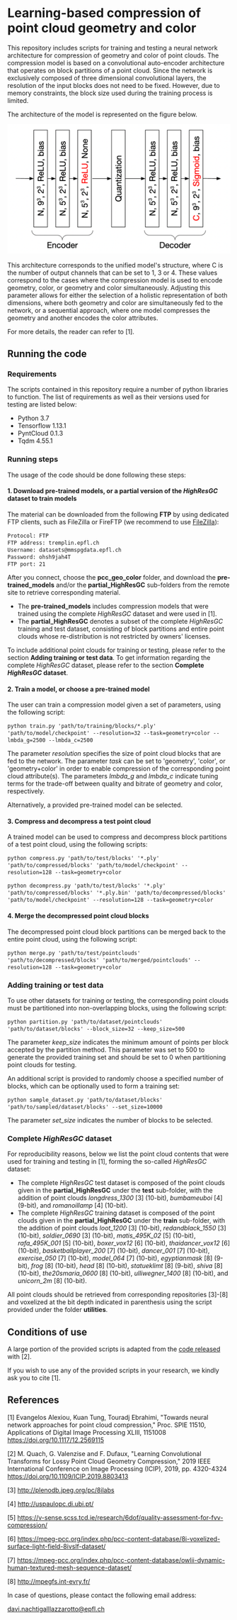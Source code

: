 # Learning-based compression of point cloud geometry and color

This repository includes scripts for training and testing a neural network architecture for compression of geometry and color of point clouds. The compression model is based on a convolutional auto-encoder architecture that operates on block partitions of a point cloud. Since the network is exclusively composed of three dimensional convolutional layers, the resolution of the input blocks does not need to be fixed. However, due to memory constraints, the block size used during the training process is limited. 

The architecture of the model is represented on the figure below. 

![autoencoder_architecture](images/autoencoder_architecture.png)

This architecture corresponds to the unified model's structure, where C is the number of output channels that can be set to 1, 3 or 4. These values correspond to the cases where the compression model is used to encode geometry, color, or geometry and color simultaneously. Adjusting this parameter allows for either the selection of a holistic representation of both dimensions, where both geometry and color are simultaneously fed to the network, or a sequential approach, where one model compresses the geometry and another encodes the color attributes.

For more details, the reader can refer to [1].

## Running the code

### Requirements 

The scripts contained in this repository require a number of python libraries to function. The list of requirements as well as their versions used for testing are listed below:

* Python 3.7
* Tensorflow 1.13.1
* PyntCloud 0.1.3
* Tqdm 4.55.1

### Running steps

The usage of the code should be done following these steps:

#### 1. Download pre-trained models, or a partial version of the *HighResGC* dataset to train models

The material can be downloaded from the following **FTP** by using dedicated FTP clients, such as FileZilla or FireFTP (we recommend to use [FileZilla](https://filezilla-project.org/)):

```
Protocol: FTP
FTP address: tremplin.epfl.ch
Username: datasets@mmspgdata.epfl.ch
Password: ohsh9jah4T
FTP port: 21
```

After you connect, choose the **pcc_geo_color** folder, and download the **pre-trained_models** and/or the **partial_HighResGC** sub-folders from the remote site to retrieve corresponding material. 

- The **pre-trained_models** includes compression models that were trained using the complete *HighResGC* dataset and were used in [1].
- The **partial_HighResGC** denotes a subset of the complete *HighResGC* training and test dataset, consisting of block partitions and entire point clouds whose re-distribution is not restricted by owners' licenses. 

To include additional point clouds for training or testing, please refer to the section **Adding training or test data**. To get information regarding the complete *HighResGC* dataset, please refer to the section **Complete *HighResGC* dataset**. 

#### 2. Train a model, or choose a pre-trained model

The user can train a compression model given a set of parameters, using the following script:

```shell
python train.py 'path/to/training/blocks/*.ply' 'path/to/model/checkpoint' --resolution=32 --task=geometry+color --lmbda_g=2500 --lmbda_c=2500
```

The parameter *resolution* specifies the size of point cloud blocks that are fed to the network. The parameter *task* can be set to 'geometry', 'color', or 'geometry+color' in order to enable compression of the corresponding point cloud attribute(s). The parameters *lmbda_g* and *lmbda_c* indicate tuning terms for the trade-off between quality and bitrate of geometry and color, respectively.

Alternatively, a provided pre-trained model can be selected.

#### 3. Compress and decompress a test point cloud

A trained model can be used to compress and decompress block partitions of a test point cloud, using the following scripts:

```shell
python compress.py 'path/to/test/blocks' '*.ply' 'path/to/compressed/blocks' 'path/to/model/checkpoint' --resolution=128 --task=geometry+color
```

```shell
python decompress.py 'path/to/test/blocks' '*.ply' 'path/to/compressed/blocks' '*.ply.bin' 'path/to/decompressed/blocks' 'path/to/model/checkpoint' --resolution=128 --task=geometry+color
```

#### 4. Merge the decompressed point cloud blocks 

The decompressed point cloud block partitions can be merged back to the entire point cloud, using the following script:

```shell
python merge.py 'path/to/test/pointclouds' 'path/to/decompressed/blocks' 'path/to/merged/pointclouds' --resolution=128 --task=geometry+color
```

### Adding training or test data

To use other datasets for training or testing, the corresponding point clouds must be partitioned into non-overlapping blocks, using the following script:

```shell
python partition.py 'path/to/dataset/pointclouds' 'path/to/dataset/blocks' --block_size=32 --keep_size=500
```

The parameter *keep_size* indicates the minimum amount of points per block accepted by the partition method. This parameter was set to 500 to generate the provided training set and should be set to 0 when partitioning point clouds for testing. 

An additional script is provided to randomly choose a specified number of blocks, which can be optionally used to form a training set:

```shell
python sample_dataset.py 'path/to/dataset/blocks' 'path/to/sampled/dataset/blocks' --set_size=10000 
```

The parameter *set_size* indicates the number of blocks to be selected.

### Complete *HighResGC* dataset

For reproducibility reasons, below we list the point cloud contents that were used for training and testing in [1], forming the so-called *HighResGC* dataset:

- The complete *HighResGC* test dataset is composed of the point clouds given in the **partial_HighResGC** under the **test** sub-folder, with the addition of point clouds *longdress_1300*  [3] (10-bit), *bumbameuboi* [4] (9-bit), and *romanoillamp* [4] (10-bit). 
- The complete *HighResGC* training dataset is composed of the point clouds given in the **partial_HighResGC** under the **train** sub-folder, with the addition of point clouds *loot_1200*  [3] (10-bit), *redandblack_1550* [3] (10-bit), *soldier_0690* [3] (10-bit), *matis_495K_02* [5] (10-bit), *rafa_495K_001* [5] (10-bit), *boxer_vox12* [6] (10-bit), *thaidancer_vox12* [6] (10-bit), *basketballplayer_200* [7] (10-bit), *dancer_001* [7] (10-bit), *exercise_050* [7] (10-bit), *model_064* [7] (10-bit), *egyptianmask* [8] (9-bit), *frog* [8] (10-bit), *head* [8] (10-bit), *statueklimt* [8] (9-bit), *shiva* [8] (10-bit), *the20smaria_0600* [8] (10-bit), *ulliwegner_1400* [8] (10-bit), and *unicorn_2m* [8] (10-bit).

All point clouds should be retrieved from corresponding repositories [3]-[8] and voxelized at the bit depth indicated in parenthesis using the script provided under the folder **utilities**.

## Conditions of use

A large portion of the provided scripts is adapted from the [code released](https://github.com/mauriceqch/pcc_geo_cnn) with [2].

If you wish to use any of the provided scripts in your research, we kindly ask you to cite [1].

## References

[1] Evangelos Alexiou, Kuan Tung, Touradj Ebrahimi, "Towards neural network approaches for point cloud compression," Proc. SPIE 11510, Applications of Digital Image Processing XLIII, 1151008
https://doi.org/10.1117/12.2569115

[2] M. Quach, G. Valenzise and F. Dufaux, "Learning Convolutional Transforms for Lossy Point Cloud Geometry Compression," 2019 IEEE International Conference on Image Processing (ICIP), 2019, pp. 4320-4324 
https://doi.org/10.1109/ICIP.2019.8803413

[3] http://plenodb.jpeg.org/pc/8ilabs

[4] http://uspaulopc.di.ubi.pt/

[5] https://v-sense.scss.tcd.ie/research/6dof/quality-assessment-for-fvv-compression/

[6] https://mpeg-pcc.org/index.php/pcc-content-database/8i-voxelized-surface-light-field-8ivslf-dataset/

[7] https://mpeg-pcc.org/index.php/pcc-content-database/owlii-dynamic-human-textured-mesh-sequence-dataset/

[8] http://mpegfs.int-evry.fr/



In case of questions, please contact the following email address:

davi.nachtigalllazzarotto@epfl.ch